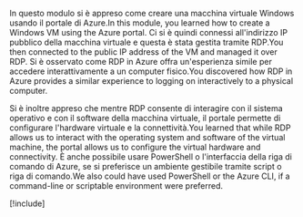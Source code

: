 <span data-ttu-id="53862-101">In questo modulo si è appreso come creare una macchina virtuale Windows usando il portale di Azure.</span><span class="sxs-lookup"><span data-stu-id="53862-101">In this module, you learned how to create a Windows VM using the Azure portal.</span></span> <span data-ttu-id="53862-102">Ci si è quindi connessi all'indirizzo IP pubblico della macchina virtuale e questa è stata gestita tramite RDP.</span><span class="sxs-lookup"><span data-stu-id="53862-102">You then connected to the public IP address of the VM and managed it over RDP.</span></span> <span data-ttu-id="53862-103">Si è osservato come RDP in Azure offra un'esperienza simile per accedere interattivamente a un computer fisico.</span><span class="sxs-lookup"><span data-stu-id="53862-103">You discovered how RDP in Azure provides a similar experience to logging on interactively to a physical computer.</span></span>

<span data-ttu-id="53862-104">Si è inoltre appreso che mentre RDP consente di interagire con il sistema operativo e con il software della macchina virtuale, il portale permette di configurare l'hardware virtuale e la connettività.</span><span class="sxs-lookup"><span data-stu-id="53862-104">You learned that while RDP allows us to interact with the operating system and software of the virtual machine, the portal allows us to configure the virtual hardware and connectivity.</span></span> <span data-ttu-id="53862-105">È anche possibile usare PowerShell o l'interfaccia della riga di comando di Azure, se si preferisce un ambiente gestibile tramite script o riga di comando.</span><span class="sxs-lookup"><span data-stu-id="53862-105">We also could have used PowerShell or the Azure CLI, if a command-line or scriptable environment were preferred.</span></span>

<!-- Cleanup sandbox -->
[!include[](../../../includes/azure-sandbox-cleanup.md)]
